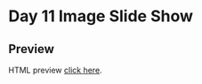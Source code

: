 # Day 11 Image Slide Show

## Preview

HTML preview [click here](https://htmlpreview.github.io/?https://github.com/ariefid/learning-html-css/blob/main/day-11-image-slide-show/index.html).

